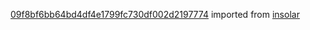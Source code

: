 [09f8bf6bb64bd4df4e1799fc730df002d2197774](https://github.com/insolar/insolar/commit/09f8bf6bb64bd4df4e1799fc730df002d2197774) imported from [insolar](https://github.com/insolar/insolar)
